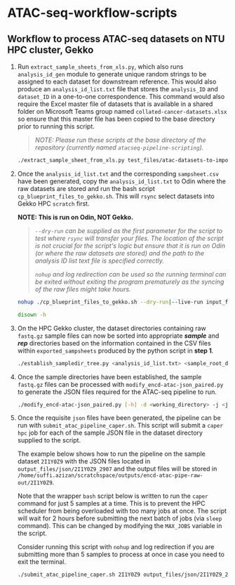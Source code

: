 # ATAC-seq-workflow-scripts

## Workflow to process ATAC-seq datasets on NTU HPC cluster, Gekko

1. Run `extract_sample_sheets_from_xls.py`, which also runs `analysis_id_gen` module to generate unique random strings to be assigned to each dataset for downstream reference. This would also produce an `analysis_id_list.txt` file that stores the `analysis_ID` and `dataset_ID` in a one-to-one correspondence. This command would also require the Excel master file of datasets that is available in a shared folder on Microsoft Teams group named `collated-cancer-datasets.xlsx` so ensure that this master file has been copied to the base directory prior to running this script.

    > *NOTE: Please run these scripts at the base directory of the repository (currently named `atacseq-pipeline-scripting`).*

    ```bash
    ./extract_sample_sheet_from_xls.py test_files/atac-datasets-to-import.txt test_files/collated-cancer-datasets-v1.6.xlsx test_output/exported_sampsheets test_files/analysis_id_list.txt
    ```

2. Once the `analysis_id_list.txt` and the corresponding `sampsheet.csv` have been generated, copy the `analysis_id_list.txt` to Odin where the raw datasets are stored and run the bash script `cp_blueprint_files_to_gekko.sh`. This will `rsync` select datasets into Gekko HPC `scratch` first.

    **NOTE: This is run on Odin, NOT Gekko.**

    > *`--dry-run` can be supplied as the first parameter for the script to test where `rsync` will transfer your files. The location of the script is not crucial for the script's logic but ensure that it is run on Odin (or where the raw datasets are stored) and the path to the analysis ID list text file is specified correctly.*
    >
    > *`nohup` and log redirection can be used so the running terminal can be exited without exiting the program prematurely as the syncing of the raw files might take hours.*

    ```bash
    nohup ./cp_blueprint_files_to_gekko.sh --dry-run|--live-run input_files/analysis_id_list.txt > rsync_output.log &

    disown -h
    ```

3. On the HPC Gekko cluster, the dataset directories containing raw `fastq.gz` sample files can now be sorted into appropriate ***sample*** and ***rep*** directories based on the information contained in the CSV files within `exported_sampsheets` produced by the python script in **step 1**.

    ```bash
    ./establish_sampledir_tree.py <analysis_id_list.txt> <sample_root_directory> <csv_samplesheet_directory>
    ```

4. Once the sample directories have been established, the sample `fastq.gz` files can be processed with `modify_encd-atac-json_paired.py` to generate the JSON files required for the ATAC-seq pipeline to run.

    ```bash
    ./modify_encd-atac-json_paired.py [-h] -d <working_directory> -j <json_file_template> -s <sample_sheet_csv> -o <output_path>
    ```

5. Once the requisite `json` files have been generated, the pipeline can be run with `submit_atac_pipeline_caper.sh`. This script will submit a `caper hpc` job for each of the sample JSON file in the dataset directory supplied to the script.

    The example below shows how to run the pipeline on the sample dataset `2I1Y0Z9` with the JSON files located in `output_files/json/2I1Y0Z9_2907` and the output files will be stored in `/home/suffi.azizan/scratchspace/outputs/encd-atac-pipe-raw-out/2I1Y0Z9`.

    Note that the wrapper `bash` script below is written to run the `caper` command for just 5 samples at a time. This is to prevent the HPC scheduler from being overloaded with too many jobs at once. The script will wait for 2 hours before submitting the next batch of jobs (via `sleep` command). This can be changed by modifying the `MAX_JOBS` variable in the script.

    Consider running this script with `nohup` and log redirection if you are submitting more than 5 samples to process at once in case you need to exit the terminal.

    ```bash
    ./submit_atac_pipeline_caper.sh 2I1Y0Z9 output_files/json/2I1Y0Z9_2907 /home/suffi.azizan/scratchspace/outputs/encd-atac-pipe-raw-out/2I1Y0Z9
    ```
